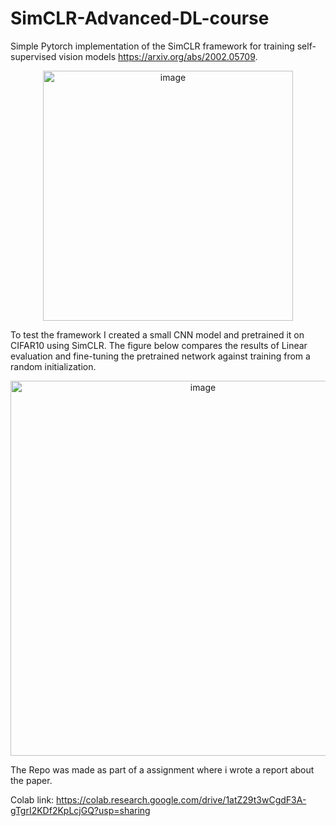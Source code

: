 # SimCLR-Advanced-DL-course

Simple Pytorch implementation of the SimCLR framework for training self-supervised vision models https://arxiv.org/abs/2002.05709.
<p align="center">
  <img width="400" alt="image" src="https://user-images.githubusercontent.com/6470685/178928460-9f87b0b3-649b-4a8d-b95e-595e5d2b34f0.png">
</p>
  
  
 
To test the framework I created a small CNN model and pretrained it on CIFAR10 using SimCLR. The figure below compares the results of Linear evaluation and fine-tuning the pretrained network against training from a random initialization.

<p align="center">
<img width="600" alt="image" class="center" src="https://user-images.githubusercontent.com/6470685/178928345-fc5c780f-13e8-4a89-8f65-eca629dcf663.png">
<p>

The Repo was made as part of a assignment where i wrote a report about the paper. 


Colab link: https://colab.research.google.com/drive/1atZ29t3wCgdF3A-gTgrI2KDf2KpLcjGQ?usp=sharing
